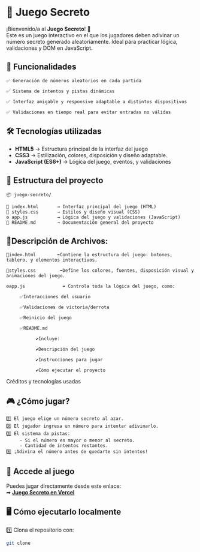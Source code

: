 # 🎲 Juego Secreto

¡Bienvenido/a al **Juego Secreto**! 🚀  
Este es un juego interactivo en el que los jugadores deben adivinar un número secreto generado aleatoriamente. Ideal para practicar lógica, validaciones y DOM en JavaScript.

## 🚀 Funcionalidades
    ✅ Generación de números aleatorios en cada partida

    ✅ Sistema de intentos y pistas dinámicas

    ✅ Interfaz amigable y responsive adaptable a distintos dispositivos

    ✅ Validaciones en tiempo real para evitar entradas no válidas

## 🛠️ Tecnologías utilizadas
- **HTML5** → Estructura principal de la interfaz del juego  
- **CSS3** → Estilización, colores, disposición y diseño adaptable.  
- **JavaScript (ES6+)** → Lógica del juego, eventos, y validaciones

## 📂 Estructura del proyecto
    📦 juego-secreto/

    📄 index.html       → Interfaz principal del juego (HTML)
    🎨 styles.css       → Estilos y diseño visual (CSS)
    ⚙️ app.js           → Lógica del juego y validaciones (JavaScript)
    📘 README.md        → Documentación general del proyecto

## 📂Descripción de Archivos:

    📄index.html        ➡Contiene la estructura del juego: botones, tablero, y elementos interactivos.

    🎨styles.css         ➡Define los colores, fuentes, disposición visual y animaciones del juego.

    ⚙️app.js              ➡ Controla toda la lógica del juego, como:

         ✅Interacciones del usuario

         ✅Validaciones de victoria/derrota

         ✅Reinicio del juego

         ✅README.md

               ✔Incluye:

               ✔Descripción del juego

               ✔Instrucciones para jugar

               ✔Cómo ejecutar el proyecto

Créditos y tecnologías usadas
## 🎮 ¿Cómo jugar?
    1️⃣ El juego elige un número secreto al azar.
    2️⃣ El jugador ingresa un número para intentar adivinarlo.
    3️⃣ El sistema da pistas:
         - Si el número es mayor o menor al secreto.
         - Cantidad de intentos restantes.
    4️⃣ ¡Adivina el número antes de quedarte sin intentos!    
## 🔗 Accede al juego
Puedes jugar directamente desde este enlace:  
➡ **[Juego Secreto en Vercel]()**

## 🖥️ Cómo ejecutarlo localmente
1️⃣ Clona el repositorio con:  
   ~~~sh
   git clone 
   ~~~

